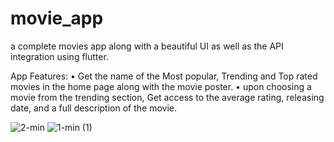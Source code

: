 # movie_app

a complete movies app along with a beautiful UI as well as the API integration using flutter.

App Features:
• Get the name of the Most popular, Trending and Top rated movies in the home page along with the movie poster.
• upon choosing a movie from the trending section, Get access to the average rating, releasing date, and a full description of the movie.

![2-min](https://user-images.githubusercontent.com/73375986/131255480-7b9de412-318b-4486-aa90-0190c2c8578c.jpg)
![1-min (1)](https://user-images.githubusercontent.com/73375986/131255513-66ea3669-3280-460a-a611-3856e608aab1.jpg)

